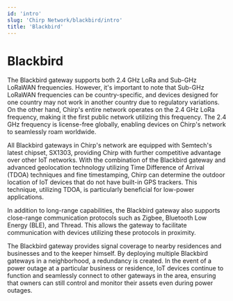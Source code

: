 ```yaml
---
id: 'intro'
slug: 'Chirp Network/blackbird/intro'
title: 'Blackbird'
---
```


# Blackbird

The Blackbird gateway supports both 2.4 GHz LoRa and Sub-GHz LoRaWAN frequencies. However, it's important to note that Sub-GHz LoRaWAN frequencies can be country-specific, and devices designed for one country may not work in another country due to regulatory variations. On the other hand, Chirp's entire network operates on the 2.4 GHz LoRa frequency, making it the first public network utilizing this frequency. The 2.4 GHz frequency is license-free globally, enabling devices on Chirp's network to seamlessly roam worldwide.

All Blackbird gateways in Chirp's network are equipped with Semtech's latest chipset, SX1303, providing Chirp with further competitive advantage over other IoT networks. With the combination of the Blackbird gateway and advanced geolocation technology utilizing Time Difference of Arrival (TDOA) techniques and fine timestamping, Chirp can determine the outdoor location of IoT devices that do not have built-in GPS trackers. This technique, utilizing TDOA, is particularly beneficial for low-power applications.

In addition to long-range capabilities, the Blackbird gateway also supports close-range communication protocols such as Zigbee, Bluetooth Low Energy (BLE), and Thread. This allows the gateway to facilitate communication with devices utilizing these protocols in proximity.

The Blackbird gateway provides signal coverage to nearby residences and businesses and to the keeper himself. By deploying multiple Blackbird gateways in a neighborhood, a redundancy is created. In the event of a power outage at a particular business or residence, IoT devices continue to function and seamlessly connect to other gateways in the area, ensuring that owners can still control and monitor their assets even during power outages.
